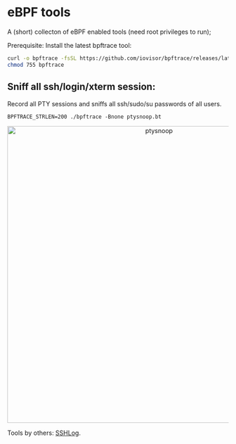# eBPF tools

A (short) collecton of eBPF enabled tools (need root privileges to run);

Prerequisite: Install the latest bpftrace tool:
```sh
curl -o bpftrace -fsSL https://github.com/iovisor/bpftrace/releases/latest/download/bpftrace
chmod 755 bpftrace
```

## Sniff all ssh/login/xterm session:

Record all PTY sessions and sniffs all ssh/sudo/su passwords of all users.

```
BPFTRACE_STRLEN=200 ./bpftrace -Bnone ptysnoop.bt
```
<p align="center">
<img width="675" alt="ptysnoop" src="https://github.com/hackerschoice/bpfhacks/assets/5938498/de068ae5-9cea-44fc-83a6-56e4d37dee93">
</p>

Tools by others: [SSHLog](https://ebpf.io/applications/#sshlog).
